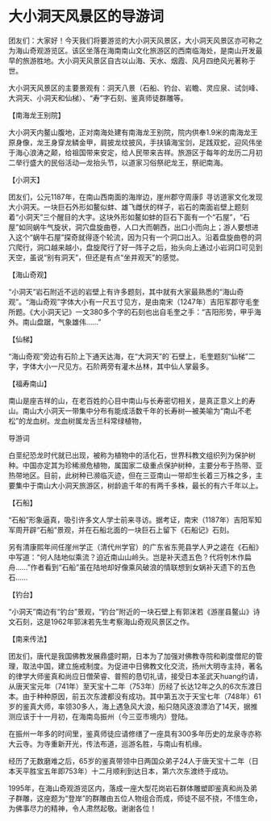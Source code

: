 # 大小洞天风景区的导游词  
团友们：大家好！今天我们将要游览的大小洞天风景区，大小洞天风景区亦可称之为海山奇观游览区。该区坐落在海南南山文化旅游区的西南临海处，是南山开发最早的旅游胜地。大小洞天风景区自古以山海、天水、烟霞、风月四绝风光著称于世。  

大小洞天风景区的主要景观有：洞天八景（石船、钓台、岩瞻、灵应泉、试剑峰、大洞天、小洞天和仙梯）、“寿”字石刻、鉴真师徒群雕等。  

【南海龙王别院】  

大小洞天内鳌山腹地，正对南海处建有南海龙王别院，院内供奉1.9米的南海龙王原身像，龙王身穿龙鳞金甲，肩披龙纹披风，手扶镇海宝剑，足践双蛇，迎风伟坐于海心浪涛之颠，给祖国带来安定，给人民带来吉祥。旅游区于每年的龙历二月初二举行盛大的民俗活动—龙抬头节，以道家习俗祭祀龙王，祭祀南海。  

【小洞天】  

团友们，公元1187年，在南山西南面的海岸边，崖州郡守周康阝寻访道家文化发现大小洞天。一块巨石外形如鳌似蚌、雄飞雌伏的样子，岩石的南面岩壁上题刻着“小洞天”三个醒目的大字。这块外形如鳌如蚌的巨石下面有一个“石屋”，“石屋”如同蜗牛气旋状，洞穴盘旋曲卷，人口大而朝西，出口小而向上；游人要想进入这个“蜗牛石屋”探奇就得逐个轮流，因为只有一个洞口出入。沿着盘旋曲卷的洞穴爬行，洞口越来越小，盘旋爬行了好一阵子之后，抬头向上通过小岩洞口可见到天空，虽说“别有洞天”，但还是有点“坐井观天”的感觉。  

【海山奇观】  

“小洞天”岩石附近不远的岩壁上有许多题刻，其中就有大家最熟悉的“海山奇观”。“海山奇观”字体大小有一尺五寸见方，是由南宋（1247年）吉阳军郡守毛奎所题。《大小洞天记》一文380多个字的石刻也出自毛奎之手：“吉阳形势，甲乎海外。南山盘踞，气象雄伟……”  

【仙梯】  

“海山奇观”旁边有石阶上下通天达海，在“大洞天”的`石壁上，毛奎题刻“仙梯”二字，字体大小一尺见方。石阶两旁有灌木丛林，其中仙人掌最多。  

【福寿南山】  

南山是座吉祥的山，在老百姓的心目中南山与长寿密切相关，是真正意义上的寿山。南山大小洞天一带集中分布有能成活数千年的长寿树—被美喻为“南山不老松”的龙血树。龙血树属龙舌兰科常绿植物，  

导游词  

白垩纪恐龙时代就已出现，被称为植物中的活化石，世界科教文组织列为保护树种。中国亦定其为珍稀濒危植物，属国家二级重点保护树种，主要分布于热带、亚热带地区。目前，此树种已濒临灭迹，但在三亚南山一带却生长着三万株之多，主要集中于南山大小洞天旅游区，树龄逾千年的有两千多株，最长的有六千年以上。  

【石船】  

“石船”形象逼真，吸引许多文人学士前来寻访。据考证，南宋（1187年）吉阳军知军周开辟“石船”景观，并在石船北面的一块巨石上留下《石船记》石刻。  

另有清康熙年间任崖州学正（清代州学官）的广东省东莞县学人尹之逵在《石船》中写道：“何人陆地似乘流？迫近南山山岭头。岂是补天遗五色？代将刳木作扁舟……”作者看到“石船”虽在陆地却好像乘风破浪的情联想到女娲补天遗下的五色石……  

【钓台】  

“小洞天”南边有“钓台”景观，“钓台”附近的一块石壁上有郭沫若《游崖县鳌山》诗文石刻，这是1962年郭沫若先生考察海山奇观风景区之作。  

【南来传法】  

团友们，唐代是我国佛教发展鼎盛时期，日本为了加强对佛教寺院和剃度僧尼的管理，取法中国，建立施戒制度。为促进中日佛教文化交流，扬州大明寺主持，著名的律学大师鉴真和尚应日僧荣睿、普照的恳切礼请，接受日本圣武天huang约请，从唐天宝元年（741年）至天宝十二年（753年）历经了长达12年之久的6次东渡日本。由于种种原因，前五次东渡都没有成功。其中第五次于天宝七年（748年）61岁的鉴真大师，率领30多人，海上遇急风大浪，船只随风逐浪漂泊了14天，据推测应该于十一月初，在海南岛振州（今三亚市境内）登陆。  

在振州一年多的时间里，鉴真师徒应请修缮了一座具有300多年历史的龙泉寺亦称大云寺。为寺重新开光，传法布道，巡游名胜，与南山有机缘。  

经历了无数磨难之后，65岁的鉴真带领中日两国众弟子24人于唐天宝十二年（日本天平胜宝五年即753年）十二月顺利到达日本，第六次东渡终于成功。  

1995年，在海山奇观游览区内，落成一座大型花岗岩石群体雕塑即鉴真和尚及弟子群雕，这座题为“登岸”的群雕由五位人物组合而成，师徒不屈不挠，不惜生命，为佛事尽力的精神，令人肃然起敬。谢谢各位！  

<!-- Last processed: 2025-07-22 03:44:21 -->
